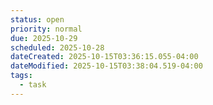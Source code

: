 ```yaml
---
status: open
priority: normal
due: 2025-10-29
scheduled: 2025-10-28
dateCreated: 2025-10-15T03:36:15.055-04:00
dateModified: 2025-10-15T03:38:04.519-04:00
tags:
  - task
---
```



